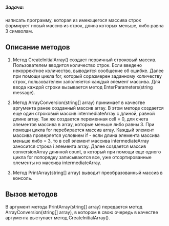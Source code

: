 ##### Задача: ########
написать программу, которая из имеющегося массива строк формирует новый массив из строк, длина которых меньше, либо равна 3 символам.

## Описание методов ##

1. Метод CreateInitialArray() создает первичный строковый массив. Пользователем вводится количество строк. Если введено некорректное количество, выводится сообщение об ошибке. Далее при помощи цикла for, который соразмерен заданному количеству строк, пользователем заполняется каждый элемент массива. Для ввода каждой строки вызывается метод EnterParameters(string message).

2. Метод ArrayConversion(string[] array) принимает в качестве аргумента ранее созданный массив array. В этом методе создается еще один строковый массив intermediateArray с длиной, равной длине array. Так же создается переменная cell = 0, для счета элементов массива в array, которые меньше либо равны 3. При помощи цикла for перебирается массив array. Каждый элемент массива проверяется условием if - если длина элемента массива меньше либо = 3, то в cell элемент массива intermediateArray заносится строка i элемента array. Далее создается массив conversionArray длинной count, в который при помощи еще одного цикла for попорядку записываются все, уже отсортированные элементы из массива intermediateArray. 

3. Метод PrintArray(string[] array) выводит преобразованный массив в консоль.

## Вызов методов ##

В аргумент метода PrintArray(string[] array) передается метод ArrayConversion(string[] array), в котором в свою очередь в качестве аргумента выступает метод CreateInitialArray(). 

